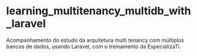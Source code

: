 # learning_multitenancy_multidb_with_laravel
Acompanhamento do estudo da arquitetura multi tenancy com múltiplos bancos de dados, usando Laravel, com o treinamento da EspecializaTi.
